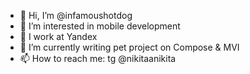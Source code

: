 - 👋 Hi, I’m @infamoushotdog
- 👀 I’m interested in mobile development
- 💪 I work at Yandex
- 🌱 I’m currently writing pet project on Compose & MVI
- 📫 How to reach me: tg @nikitaanikita

<!---
infamoushotdog/infamoushotdog is a ✨ special ✨ repository because its `README.md` (this file) appears on your GitHub profile.
You can click the Preview link to take a look at your changes.
--->
